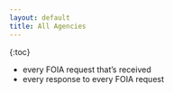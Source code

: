 ```yaml
---
layout: default
title: All Agencies
---
```


{:toc}

* every FOIA request that’s received
* every response to every FOIA request
